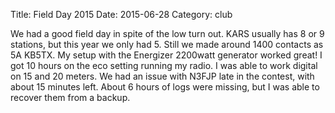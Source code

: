 Title: Field Day 2015
Date: 2015-06-28
Category: club

We had a good field day in spite of the low turn out.  KARS usually has 8 or 9 stations, but this year we only had 5.  Still we made around 1400 contacts as 5A KB5TX.  My setup with the Energizer 2200watt generator worked great!  I got 10 hours on the eco setting running my radio.  I was able to work digital on 15 and 20 meters.  We had an issue with N3FJP late in the contest, with about 15 minutes left.  About 6 hours of logs were missing, but I was able to recover them from a backup.  

